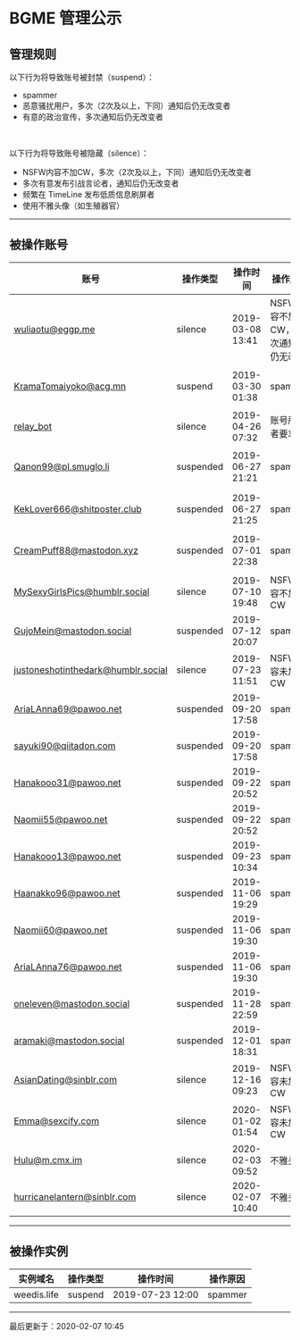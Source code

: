 # BGME 管理公示

## 管理规则

以下行为将导致账号被封禁（suspend）：

- spammer
- 恶意骚扰用户，多次（2次及以上，下同）通知后仍无改变者
- 有意的政治宣传，多次通知后仍无改变者

<br>

以下行为将导致账号被隐藏（silence）：

- NSFW内容不加CW，多次（2次及以上，下同）通知后仍无改变者
- 多次有意发布引战言论者，通知后仍无改变者
- 频繁在 TimeLine 发布低质信息刷屏者
- 使用不雅头像（如生殖器官）

****

## 被操作账号

|账号|操作类型|操作时间|操作原因|备注|
|---|-------|-------|------|----|
|[wuliaotu@eggp.me](https://eggp.me/@wuliaotu)|silence|2019-03-08 13:41|NSFW内容不加CW，多次通知后仍无改变|eggp.me 实例目前已无法访问（2019-06-05）|
|[KramaTomaiyoko@acg.mn](https://acg.mn/@KramaTomaiyoko)|suspend|2019-03-30 01:38|spammer|该账号已被 acg.mn 实例注销|
|[relay_bot](https://bgme.me/@relay_bot)|silence|2019-04-26 07:32|账号所有者要求||
|[Qanon99@pl.smuglo.li](https://pl.smuglo.li/users/Qanon99)|suspended|2019-06-27 21:21|spammer|该账号已被 pl.smuglo.li 封禁|
|[KekLover666@shitposter.club](https://shitposter.club/users/KekLover666)|suspended|2019-06-27 21:25|spammer|该账号已被 shitposter.club 封禁|
|[CreamPuff88@mastodon.xyz](https://mastodon.xyz/@CreamPuff88)|suspended|2019-07-01 22:38|spammer|该账号已被 mastodon.xyz 实例注销|
|[MySexyGirlsPics@humblr.social](https://humblr.social/@MySexyGirlsPics)|silence|2019-07-10 19:48|NSFW内容不加CW||
|[GujoMein@mastodon.social](https://mastodon.social/@GujoMein)|suspended|2019-07-12 20:07|spammer||
|[justoneshotinthedark@humblr.social](https://pawoo.net/@AriaLAnna69)|silence|2019-07-23 11:51|NSFW内容未加CW||
|[AriaLAnna69@pawoo.net](https://pawoo.net/@AriaLAnna69)|suspended|2019-09-20 17:58|spammer||
|[sayuki90@qiitadon.com](https://qiitadon.com/@sayuki90)|suspended|2019-09-20 17:58|spammer||
|[Hanakooo31@pawoo.net](https://pawoo.net/@Hanakooo31)|suspended|2019-09-22 20:52|spammer||
|[Naomii55@pawoo.net](https://pawoo.net/@Naomii55)|suspended|2019-09-22 20:52|spammer||
|[Hanakooo13@pawoo.net](https://pawoo.net/@Hanakooo13)|suspended|2019-09-23 10:34|spammer||
|[Haanakko96@pawoo.net](https://pawoo.net/@Haanakko96)|suspended|2019-11-06 19:29|spammer||
|[Naomii60@pawoo.net](https://pawoo.net/@Naomii60)|suspended|2019-11-06 19:30|spammer||
|[AriaLAnna76@pawoo.net](https://pawoo.net/@AriaLAnna76)|suspended|2019-11-06 19:30|spammer||
|[oneleven@mastodon.social](https://mastodon.social/@oneleven)|suspended|2019-11-28 22:59|spammer||
|[aramaki@mastodon.social](https://mastodon.social/@aramaki)|suspended|2019-12-01 18:31|spammer||
|[AsianDating@sinblr.com](https://sinblr.com/@AsianDating)|silence|2019-12-16 09:23|NSFW内容未加CW||
|[Emma@sexcify.com](https://sexcify.com/author/emma)|silence|2020-01-02 01:54|NSFW内容未加CW||
|[Hulu@m.cmx.im](https://m.cmx.im/@Hulu)|silence|2020-02-03 09:52|不雅头像||
|[hurricanelantern@sinblr.com](https://sinblr.com/@hurricanelantern)|silence|2020-02-07 10:40|不雅头像||



****

## 被操作实例

|实例域名|操作类型|操作时间|操作原因|
|---|-------|-------|------|
|weedis.life|suspend|2019-07-23 12:00|spammer|

******

最后更新于：2020-02-07 10:45